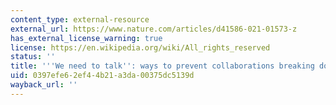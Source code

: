 ```yaml
---
content_type: external-resource
external_url: https://www.nature.com/articles/d41586-021-01573-z
has_external_license_warning: true
license: https://en.wikipedia.org/wiki/All_rights_reserved
status: ''
title: '''We need to talk'': ways to prevent collaborations breaking down'
uid: 0397efe6-2ef4-4b21-a3da-00375dc5139d
wayback_url: ''
---
```

